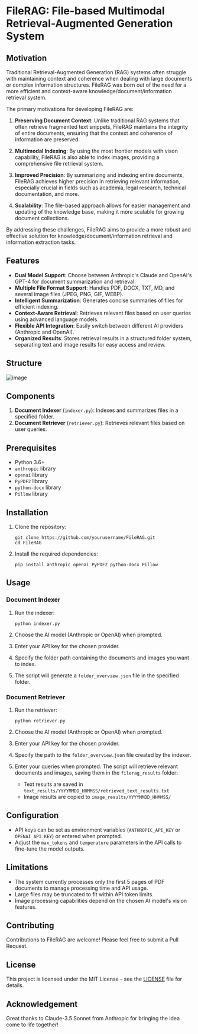 # FileRAG: File-based Multimodal Retrieval-Augmented Generation System

## Motivation

Traditional Retrieval-Augmented Generation (RAG) systems often struggle with maintaining context and coherence when dealing with large documents or complex information structures. FileRAG was born out of the need for a more efficient and context-aware knowledge/document/information retrieval system.

The primary motivations for developing FileRAG are:

1. **Preserving Document Context**: Unlike traditional RAG systems that often retrieve fragmented text snippets, FileRAG maintains the integrity of entire documents, ensuring that the context and coherence of information are preserved.

2. **Multimodal Indexing**: By using the most frontier models with vison capability, FileRAG is also able to index images, providing a comprehensive file retrieval system.

3. **Improved Precision**: By summarizing and indexing entire documents, FileRAG achieves higher precision in retrieving relevant information, especially crucial in fields such as academia, legal research, technical documentation, and more.

4. **Scalability**: The file-based approach allows for easier management and updating of the knowledge base, making it more scalable for growing document collections.

By addressing these challenges, FileRAG aims to provide a more robust and effective solution for knowledge/document/information retrieval and information extraction tasks.

## Features

- **Dual Model Support**: Choose between Anthropic's Claude and OpenAI's GPT-4 for document summarization and retrieval.
- **Multiple File Format Support**: Handles PDF, DOCX, TXT, MD, and several image files (JPEG, PNG, GIF, WEBP).
- **Intelligent Summarization**: Generates concise summaries of files for efficient indexing.
- **Context-Aware Retrieval**: Retrieves relevant files based on user queries using advanced language models.
- **Flexible API Integration**: Easily switch between different AI providers (Anthropic and OpenAI).
- **Organized Results**: Stores retrieval results in a structured folder system, separating text and image results for easy access and review.

## Structure

![image](https://github.com/user-attachments/assets/ccc56f7a-e613-4a45-8426-59c1be6c0109)

## Components

1. **Document Indexer** (`indexer.py`): Indexes and summarizes files in a specified folder.
2. **Document Retriever** (`retriever.py`): Retrieves relevant files based on user queries.

## Prerequisites

- Python 3.6+
- `anthropic` library
- `openai` library
- `PyPDF2` library
- `python-docx` library
- `Pillow` library

## Installation

1. Clone the repository:
   ```
   git clone https://github.com/yourusername/FileRAG.git
   cd FileRAG
   ```

2. Install the required dependencies:
   ```
   pip install anthropic openai PyPDF2 python-docx Pillow
   ```

## Usage

### Document Indexer

1. Run the indexer:
   ```
   python indexer.py
   ```

2. Choose the AI model (Anthropic or OpenAI) when prompted.

3. Enter your API key for the chosen provider.

4. Specify the folder path containing the documents and images you want to index.

5. The script will generate a `folder_overview.json` file in the specified folder.

### Document Retriever

1. Run the retriever:
   ```
   python retriever.py
   ```

2. Choose the AI model (Anthropic or OpenAI) when prompted.

3. Enter your API key for the chosen provider.

4. Specify the path to the `folder_overview.json` file created by the indexer.

5. Enter your queries when prompted. The script will retrieve relevant documents and images, saving them in the `filerag_results` folder:
   - Text results are saved in `text_results/YYYYMMDD_HHMMSS/retrieved_text_results.txt`
   - Image results are copied to `image_results/YYYYMMDD_HHMMSS/`

## Configuration

- API keys can be set as environment variables (`ANTHROPIC_API_KEY` or `OPENAI_API_KEY`) or entered when prompted.
- Adjust the `max_tokens` and `temperature` parameters in the API calls to fine-tune the model outputs.

## Limitations

- The system currently processes only the first 5 pages of PDF documents to manage processing time and API usage.
- Large files may be truncated to fit within API token limits.
- Image processing capabilities depend on the chosen AI model's vision features.

## Contributing

Contributions to FileRAG are welcome! Please feel free to submit a Pull Request.

## License

This project is licensed under the MIT License - see the [LICENSE](LICENSE) file for details.

## Acknowledgement

Great thanks to Claude-3.5 Sonnet from Anthropic for bringing the idea come to life together!
